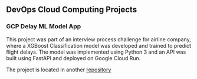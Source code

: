 ## DevOps Cloud Computing Projects

### GCP Delay ML Model App

This project was part of an interview process challenge for airline company, where a XGBoost 
Classification model was developed and trained to predict flight delays. The model was 
implemented using Python 3 and an API was built using FastAPI and deployed on Google Cloud Run.

The project is located in another [repository](https://github.com/scaceresg/proj-challenge-LATAM.git)
